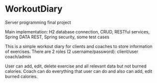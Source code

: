 # WorkoutDiary
Server programming final project

Main implementation: H2 database connection, CRUD, RESTful services, Spring DATA REST, Spring security, some test cases

This is a simple workout diary for clients and coaches to store information of exercises.
There are 2 roles (2 username/password): client/user   coach/admin

User can add, edit, delete exercise and all relevant data but not burned calories.
Coach can do everything that user can do and also can add, edit burned calories.
